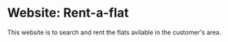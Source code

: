 # Website: Rent-a-flat

This website is to search and rent the flats avilable in the customer's area.

